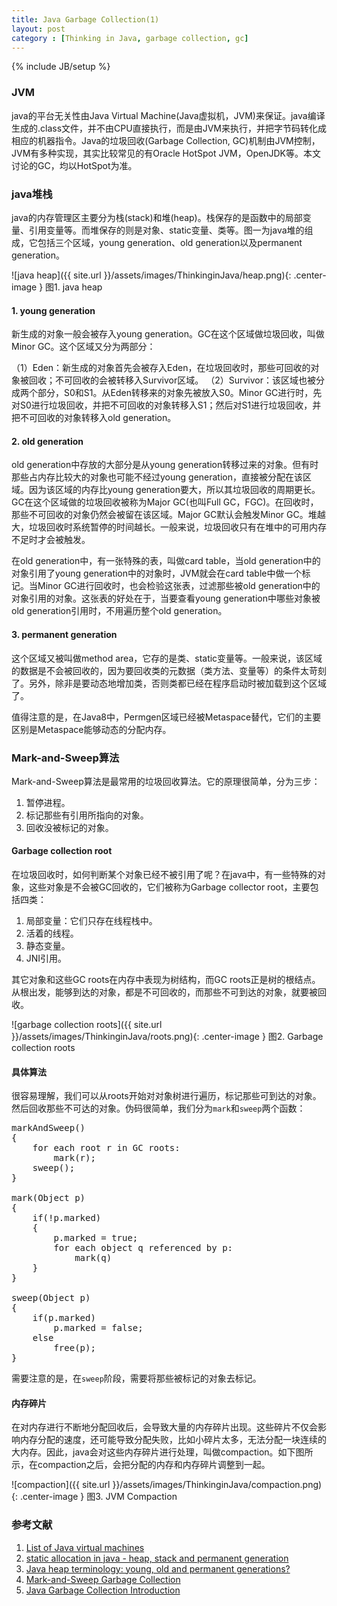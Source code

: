 ```yaml
---
title: Java Garbage Collection(1)
layout: post
category : [Thinking in Java, garbage collection, gc]
---
```

{% include JB/setup %}

<h3>JVM</h3>

java的平台无关性由Java Virtual Machine(Java虚拟机，JVM)来保证。java编译生成的.class文件，并不由CPU直接执行，而是由JVM来执行，并把字节码转化成相应的机器指令。Java的垃圾回收(Garbage Collection, GC)机制由JVM控制，JVM有多种实现，其实比较常见的有Oracle HotSpot JVM，OpenJDK等。本文讨论的GC，均以HotSpot为准。

<h3>java堆栈</h3>
java的内存管理区主要分为栈(stack)和堆(heap)。栈保存的是函数中的局部变量、引用变量等。而堆保存的则是对象、static变量、类等。图一为java堆的组成，它包括三个区域，young generation、old generation以及permanent generation。

![java heap]({{ site.url }}/assets/images/ThinkinginJava/heap.png){: .center-image }
<span class = "figure-caption">图1. java heap</span>

<h4>1. young generation</h4>
新生成的对象一般会被存入young generation。GC在这个区域做垃圾回收，叫做Minor GC。这个区域又分为两部分：

（1）Eden：新生成的对象首先会被存入Eden，在垃圾回收时，那些可回收的对象被回收；不可回收的会被转移入Survivor区域。
（2）Survivor：该区域也被分成两个部分，S0和S1。从Eden转移来的对象先被放入S0。Minor GC进行时，先对S0进行垃圾回收，并把不可回收的对象转移入S1；然后对S1进行垃圾回收，并把不可回收的对象转移入old generation。


<h4>2. old generation</h4>

old generation中存放的大部分是从young generation转移过来的对象。但有时那些占内存比较大的对象也可能不经过young generation，直接被分配在该区域。因为该区域的内存比young generation要大，所以其垃圾回收的周期更长。GC在这个区域做的垃圾回收被称为Major GC(也叫Full GC，FGC)。在回收时，那些不可回收的对象仍然会被留在该区域。Major GC默认会触发Minor GC。堆越大，垃圾回收时系统暂停的时间越长。一般来说，垃圾回收只有在堆中的可用内存不足时才会被触发。

在old generation中，有一张特殊的表，叫做card table，当old generation中的对象引用了young generation中的对象时，JVM就会在card table中做一个标记。当Minor GC进行回收时，也会检验这张表，过滤那些被old generation中的对象引用的对象。这张表的好处在于，当要查看young generation中哪些对象被old generation引用时，不用遍历整个old generation。

<h4>3. permanent generation</h4>

这个区域又被叫做method area，它存的是类、static变量等。一般来说，该区域的数据是不会被回收的，因为要回收类的元数据（类方法、变量等）的条件太苛刻了。另外，除非是要动态地增加类，否则类都已经在程序启动时被加载到这个区域了。

<span class = "highlight-span">值得注意的是，在Java8中，Permgen区域已经被Metaspace替代，它们的主要区别是Metaspace能够动态的分配内存。</span>


<h3>Mark-and-Sweep算法</h3>

Mark-and-Sweep算法是最常用的垃圾回收算法。它的原理很简单，分为三步：

1. 暂停进程。
2. 标记那些有引用所指向的对象。
3. 回收没被标记的对象。

<h4>Garbage collection root</h4>

在垃圾回收时，如何判断某个对象已经不被引用了呢？在java中，有一些特殊的对象，这些对象是不会被GC回收的，它们被称为Garbage collector root，主要包括四类：

1. 局部变量：它们只存在线程栈中。
2. 活着的线程。
3. 静态变量。
4. JNI引用。

其它对象和这些GC roots在内存中表现为树结构，而GC roots正是树的根结点。从根出发，能够到达的对象，都是不可回收的，而那些不可到达的对象，就要被回收。

![garbage collection roots]({{ site.url }}/assets/images/ThinkinginJava/roots.png){: .center-image }
<span class = "figure-caption">图2. Garbage collection roots</span>



<h4>具体算法</h4>

很容易理解，我们可以从roots开始对对象树进行遍历，标记那些可到达的对象。然后回收那些不可达的对象。伪码很简单，我们分为`mark`和`sweep`两个函数：

<pre class="prettyprint lang-cpp">
markAndSweep()
{
	for each root r in GC roots:
		mark(r);
	sweep();
}

mark(Object p)
{
	if(!p.marked)
	{
		p.marked = true;
		for each object q referenced by p:
			mark(q)
	}
}

sweep(Object p)
{
	if(p.marked)
		p.marked = false;
	else
		free(p);
}
</pre>

需要注意的是，在`sweep`阶段，需要将那些被标记的对象去标记。

<h4>内存碎片</h4>

在对内存进行不断地分配回收后，会导致大量的内存碎片出现。这些碎片不仅会影响内存分配的速度，还可能导致分配失败，比如小碎片太多，无法分配一块连续的大内存。因此，java会对这些内存碎片进行处理，叫做compaction。如下图所示，在compaction之后，会把分配的内存和内存碎片调整到一起。

![compaction]({{ site.url }}/assets/images/ThinkinginJava/compaction.png){: .center-image }
<span class = "figure-caption">图3. JVM Compaction</span>

<h3>参考文献</h3>

1. [List of Java virtual machines](https://en.wikipedia.org/wiki/List_of_Java_virtual_machines)
2. [static allocation in java - heap, stack and permanent generation](http://stackoverflow.com/questions/3849634/static-allocation-in-java-heap-stack-and-permanent-generation)
3. [Java heap terminology: young, old and permanent generations?](http://stackoverflow.com/questions/2129044/java-heap-terminology-young-old-and-permanent-generations)
4. [Mark-and-Sweep Garbage Collection](http://www.brpreiss.com/books/opus5/html/page424.html)
5. [Java Garbage Collection Introduction](http://javapapers.com/java/java-garbage-collection-introduction/)
